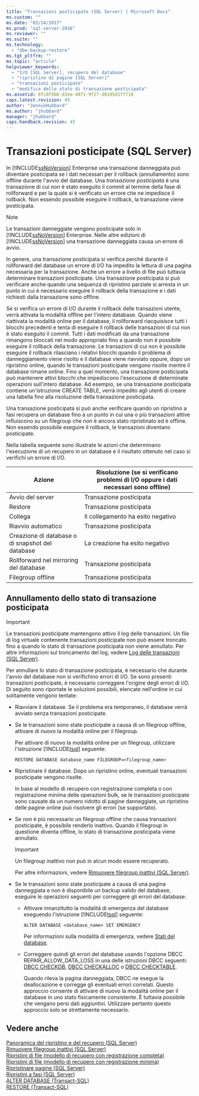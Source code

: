 ```yaml
---
title: "Transazioni posticipate (SQL Server) | Microsoft Docs"
ms.custom: ""
ms.date: "03/14/2017"
ms.prod: "sql-server-2016"
ms.reviewer: ""
ms.suite: ""
ms.technology: 
  - "dbe-backup-restore"
ms.tgt_pltfrm: ""
ms.topic: "article"
helpviewer_keywords: 
  - "I/O [SQL Server], recupero del database"
  - "ripristino di pagine [SQL Server]"
  - "transazioni posticipate"
  - "modifica dello stato di transazione posticipata"
ms.assetid: 6fc0f9b6-d3ea-4971-9f27-d0195d1ff718
caps.latest.revision: 45
author: "JennieHubbard"
ms.author: "jhubbard"
manager: "jhubbard"
caps.handback.revision: 45
---
```

# Transazioni posticipate (SQL Server)
  In [!INCLUDE[ssNoVersion](../../includes/ssnoversion-md.md)] Enterprise una transazione danneggiata può diventare posticipata se i dati necessari per il rollback (annullamento) sono offline durante l'avvio del database. Una *transazione posticipata* è una transazione di cui non è stato eseguito il commit al termine della fase di rollforward e per la quale si è verificato un errore che ne impedisce il rollback. Non essendo possibile eseguire il rollback, la transazione viene posticipata.  
  
> [!NOTE]  
>  Le transazioni danneggiate vengono posticipate solo in [!INCLUDE[ssNoVersion](../../includes/ssnoversion-md.md)] Enterprise. Nelle altre edizioni di [!INCLUDE[ssNoVersion](../../includes/ssnoversion-md.md)] una transazione danneggiata causa un errore di avvio.  
  
 In genere, una transazione posticipata si verifica perché durante il rollforward del database un errore di I/O ha impedito la lettura di una pagina necessaria per la transazione. Anche un errore a livello di file può tuttavia determinare transazioni posticipate. Una transazione posticipata si può verificare anche quando una sequenza di ripristino parziale si arresta in un punto in cui è necessario eseguire il rollback della transazione e i dati richiesti dalla transazione sono offline.  
  
 Se si verifica un errore di I/O durante il rollback delle transazioni utente, verrà attivata la modalità offline per l'intero database. Quando viene riattivata la modalità online per il database, il rollforward riacquisisce tutti i blocchi precedenti e tenta di eseguire il rollback delle transazioni di cui non è stato eseguito il commit. Tutti i dati modificati da una transazione rimangono bloccati nel modo appropriato fino a quando non è possibile eseguire il rollback della transazione. Le transazioni di cui non è possibile eseguire il rollback rilasciano i relativi blocchi quando il problema di danneggiamento viene risolto e il database viene riavviato oppure, dopo un ripristino online, quando le transazioni posticipate vengono risolte mentre il database rimane online. Fino a quel momento, una transazione posticipata può mantenere attivi blocchi che impediscono l'esecuzione di determinate operazioni sull'intero database. Ad esempio, se una transazione posticipata contiene un'istruzione CREATE TABLE, verrà impedito agli utenti di creare una tabella fino alla risoluzione della transazione posticipata.  
  
 Una transazione posticipata si può anche verificare quando un ripristino a fasi recupera un database fino a un punto in cui una o più transazioni attive influiscono su un filegroup che non è ancora stato ripristinato ed è offline. Non essendo possibile eseguire il rollback, le transazioni diventano posticipate.  
  
 Nella tabella seguente sono illustrate le azioni che determinano l'esecuzione di un recupero in un database e il risultato ottenuto nel caso si verifichi un errore di I/O.  
  
|Azione|Risoluzione (se si verificano problemi di I/O oppure i dati necessari sono offline)|  
|------------|-----------------------------------------------------------------------|  
|Avvio del server|Transazione posticipata|  
|Restore|Transazione posticipata|  
|Collega|Il collegamento ha esito negativo|  
|Riavvio automatico|Transazione posticipata|  
|Creazione di database o di snapshot del database|La creazione ha esito negativo|  
|Rollforward nel mirroring del database|Transazione posticipata|  
|Filegroup offline|Transazione posticipata|  
  
## Annullamento dello stato di transazione posticipata  
  
> [!IMPORTANT]  
>  Le transazioni posticipate mantengono attivo il log delle transazioni. Un file di log virtuale contenente transazioni posticipate non può essere troncato fino a quando lo stato di transazione posticipata non viene annullato. Per altre informazioni sul troncamento del log, vedere [Log delle transazioni &#40;SQL Server&#41;](../../relational-databases/logs/the-transaction-log-sql-server.md).  
  
 Per annullare lo stato di transazione posticipata, è necessario che durante l'avvio del database non si verifichino errori di I/O. Se sono presenti transazioni posticipate, è necessario correggere l'origine degli errori di I/O. Di seguito sono riportate le soluzioni possibili, elencate nell'ordine in cui solitamente vengono tentate:  
  
-   Riavviare il database. Se il problema era temporaneo, il database verrà avviato senza transazioni posticipate.  
  
-   Se le transazioni sono state posticipate a causa di un filegroup offline, attivare di nuovo la modalità online per il filegroup.  
  
     Per attivare di nuovo la modalità online per un filegroup, utilizzare l'istruzione [!INCLUDE[tsql](../../includes/tsql-md.md)] seguente:  
  
    ```  
    RESTORE DATABASE database_name FILEGROUP=<filegroup_name>  
    ```  
  
-   Ripristinare il database. Dopo un ripristino online, eventuali transazioni posticipate vengono risolte.  
  
     In base al modello di recupero con registrazione completa o con registrazione minima delle operazioni bulk, se le transazioni posticipate sono causate da un numero ridotto di pagine danneggiate, un ripristino delle pagine online può risolvere gli errori (se supportato).  
  
-   Se non è più necessario un filegroup offline che causa transazioni posticipate, è possibile renderlo inattivo. Quando il filegroup in questione diventa offline, lo stato di transazione posticipata viene annullato.  
  
    > [!IMPORTANT]  
    >  Un filegroup inattivo non può in alcun modo essere recuperato.  
  
     Per altre informazioni, vedere [Rimuovere filegroup inattivi &#40;SQL Server&#41;](../../relational-databases/backup-restore/remove-defunct-filegroups-sql-server.md).  
  
-   Se le transazioni sono state posticipate a causa di una pagina danneggiata e non è disponibile un backup valido del database, eseguire le operazioni seguenti per correggere gli errori del database:  
  
    -   Attivare innanzitutto la modalità di emergenza del database eseguendo l'istruzione [!INCLUDE[tsql](../../includes/tsql-md.md)] seguente:  
  
        ```  
        ALTER DATABASE <database_name> SET EMERGENCY  
        ```  
  
         Per informazioni sulla modalità di emergenza, vedere [Stati del database](../../relational-databases/databases/database-states.md).  
  
    -   Correggere quindi gli errori del database usando l'opzione DBCC REPAIR_ALLOW_DATA_LOSS in una delle istruzioni DBCC seguenti: [DBCC CHECKDB](../../t-sql/database-console-commands/dbcc-checkdb-transact-sql.md), [DBCC CHECKALLOC](../../t-sql/database-console-commands/dbcc-checkalloc-transact-sql.md) o [DBCC CHECKTABLE](../../t-sql/database-console-commands/dbcc-checktable-transact-sql.md).  
  
         Quando rileva la pagina danneggiata, DBCC ne esegue la deallocazione e corregge gli eventuali errori correlati. Questo approccio consente di attivare di nuovo la modalità online per il database in uno stato fisicamente consistente. È tuttavia possibile che vengano persi dati aggiuntivi. Utilizzare pertanto questo approccio solo se strettamente necessario.  
  
## Vedere anche  
 [Panoramica del ripristino e del recupero &#40;SQL Server&#41;](../../relational-databases/backup-restore/restore-and-recovery-overview-sql-server.md)   
 [Rimuovere filegroup inattivi &#40;SQL Server&#41;](../../relational-databases/backup-restore/remove-defunct-filegroups-sql-server.md)   
 [Ripristini di file &#40;modello di recupero con registrazione completa&#41;](../../relational-databases/backup-restore/file-restores-full-recovery-model.md)   
 [Ripristini di file &#40;modello di recupero con registrazione minima&#41;](../../relational-databases/backup-restore/file-restores-simple-recovery-model.md)   
 [Ripristinare pagine &#40;SQL Server&#41;](../../relational-databases/backup-restore/restore-pages-sql-server.md)   
 [Ripristini a fasi &#40;SQL Server&#41;](../../relational-databases/backup-restore/piecemeal-restores-sql-server.md)   
 [ALTER DATABASE &#40;Transact-SQL&#41;](../../t-sql/statements/alter-database-transact-sql.md)   
 [RESTORE &#40;Transact-SQL&#41;](../Topic/RESTORE%20\(Transact-SQL\).md)  
  
  